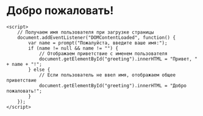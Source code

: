 <!DOCTYPE html>
<html lang="en">
<head>
    <meta charset="UTF-8">
    <meta name="viewport" content="width=device-width, initial-scale=1.0">
    <title>Приветствие</title>
</head>
<body>
    <h1>Добро пожаловать!</h1>
    <p id="greeting"></p>

    <script>
        // Получаем имя пользователя при загрузке страницы
        document.addEventListener("DOMContentLoaded", function() {
            var name = prompt("Пожалуйста, введите ваше имя:");
            if (name != null && name != "") {
                // Отображаем приветствие с именем пользователя
                document.getElementById("greeting").innerHTML = "Привет, " + name + "!";
            } else {
                // Если пользователь не ввел имя, отображаем общее приветствие
                document.getElementById("greeting").innerHTML = "Добро пожаловать!";
            }
        });
    </script>
</body>
</html>
